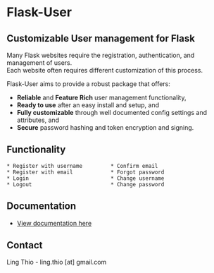 Flask-User
==========

Customizable User management for Flask
--------------------------------------

Many Flask websites require the registration, authentication, and management of users.  
Each website often requires different customization of this process.

Flask-User aims to provide a robust package that offers:

* **Reliable** and **Feature Rich** user management functionality,
* **Ready to use** after an easy install and setup, and
* **Fully customizable** through well documented config settings and attributes, and
* **Secure** password hashing and token encryption and signing.

Functionality
-------------

    * Register with username         * Confirm email
    * Register with email            * Forgot password
    * Login                          * Change username
    * Logout                         * Change password

Documentation
-------------
* [View documentation here](https://pythonhosted.org/Flask-User/)

Contact
-------
Ling Thio - ling.thio [at] gmail.com
